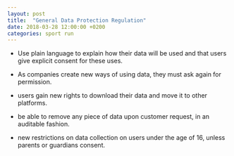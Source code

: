 ```yaml
---
layout: post
title:  "General Data Protection Regulation"
date: 2018-03-28 12:00:00 +0200
categories: sport run
---
```


* Use plain language to explain how their data will be used and that users give explicit consent for these uses.

* As companies create new ways of using data, they must ask again for permission.

* users gain new rights to download their data and move it to other platforms.

* be able to remove any piece of data upon customer request, in an auditable fashion.

* new restrictions on data collection on users under the age of 16, unless parents or guardians consent.
